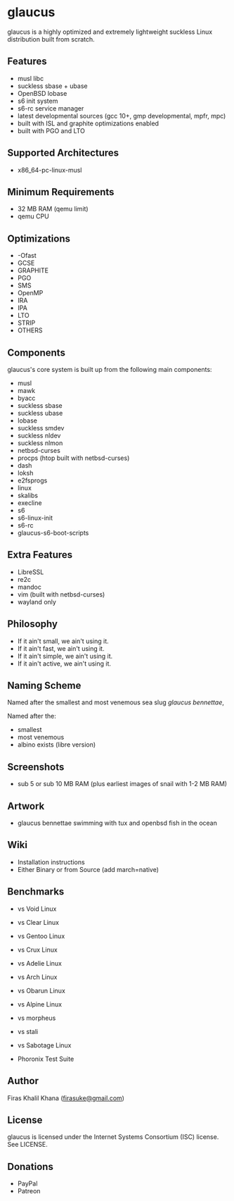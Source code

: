 # glaucus
glaucus is a highly optimized and extremely lightweight suckless Linux distribution built from scratch.

## Features
* musl libc
* suckless sbase + ubase
* OpenBSD lobase
* s6 init system
* s6-rc service manager
* latest developmental sources (gcc 10+, gmp developmental, mpfr, mpc)
* built with ISL and graphite optimizations enabled
* built with PGO and LTO

## Supported Architectures
* x86_64-pc-linux-musl

## Minimum Requirements
* 32 MB RAM (qemu limit)
* qemu CPU

## Optimizations
* -Ofast
* GCSE
* GRAPHITE
* PGO
* SMS
* OpenMP
* IRA
* IPA
* LTO
* STRIP
* OTHERS

## Components
glaucus's core system is built up from the following main components:

* musl
* mawk
* byacc
* suckless sbase
* suckless ubase 
* lobase
* suckless smdev
* suckless nldev
* suckless nlmon
* netbsd-curses
* procps (htop built with netbsd-curses)
* dash
* loksh
* e2fsprogs
* linux
* skalibs
* execline
* s6
* s6-linux-init
* s6-rc
* glaucus-s6-boot-scripts

## Extra Features
* LibreSSL
* re2c
* mandoc
* vim (built with netbsd-curses)
* wayland only

## Philosophy
* If it ain't small, we ain't using it.
* If it ain't fast, we ain't using it.
* If it ain't simple, we ain't using it.
* If it ain't active, we ain't using it.

## Naming Scheme
Named after the smallest and most venemous sea slug *glaucus bennettae*, 

Named after the:

* smallest
* most venemous
* albino exists (libre version)

## Screenshots
* sub 5 or sub 10 MB RAM (plus earliest images of snail with 1-2 MB RAM)

## Artwork
* glaucus bennettae swimming with tux and openbsd fish in the ocean

## Wiki
* Installation instructions
* Either Binary or from Source (add march=native)

## Benchmarks
* vs Void Linux
* vs Clear Linux
* vs Gentoo Linux
* vs Crux Linux
* vs Adelie Linux
* vs Arch Linux
* vs Obarun Linux
* vs Alpine Linux

* vs morpheus
* vs stali
* vs Sabotage Linux

* Phoronix Test Suite

## Author
Firas Khalil Khana (firasuke@gmail.com)

## License
glaucus is licensed under the Internet Systems Consortium (ISC) license. See LICENSE.

## Donations
* PayPal
* Patreon
